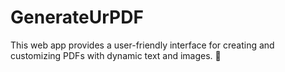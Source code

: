 # GenerateUrPDF
This web app provides a user-friendly interface for creating and customizing PDFs with dynamic text and images. 📝 
